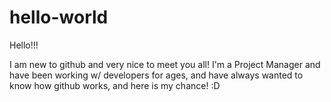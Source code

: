 # hello-world
Hello!!!

I am new to github and very nice to meet you all!  I'm a Project Manager and have been working w/ developers for ages, and have always wanted to know how github works, and here is my chance! :D 
